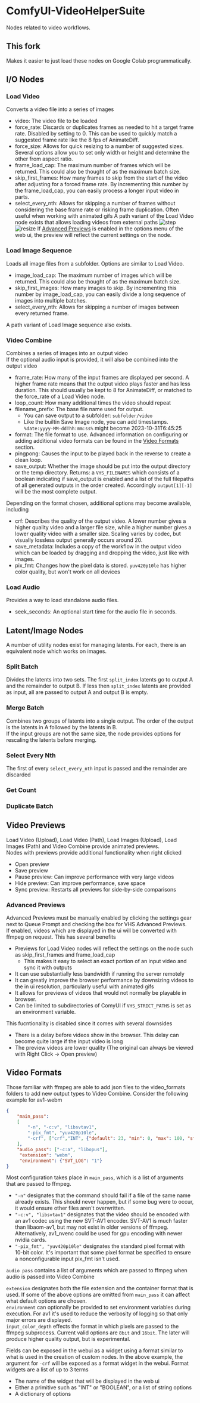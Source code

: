 # ComfyUI-VideoHelperSuite
Nodes related to video workflows.

## This fork

Makes it easier to just load these nodes on Google Colab programmatically.

## I/O Nodes
### Load Video
Converts a video file into a series of images
- video: The video file to be loaded
- force_rate: Discards or duplicates frames as needed to hit a target frame rate. Disabled by setting to 0. This can be used to quickly match a suggested frame rate like the 8 fps of AnimateDiff.
- force_size: Allows for quick resizing to a number of suggested sizes. Several options allow you to set only width or height and determine the other from aspect ratio.
- frame_load_cap: The maximum number of frames which will be returned. This could also be thought of as the maximum batch size.
- skip_first_frames: How many frames to skip from the start of the video after adjusting for a forced frame rate. By incrementing this number by the frame_load_cap, you can easily process a longer input video in parts. 
- select_every_nth: Allows for skipping a number of frames without considering the base frame rate or risking frame duplication. Often useful when working with animated gifs
A path variant of the Load Video node exists that allows loading videos from external paths
![step](https://github.com/Kosinkadink/ComfyUI-VideoHelperSuite/assets/4284322/b5fc993c-5c9b-4608-afa4-48ae2e1380ef)
![resize](https://github.com/Kosinkadink/ComfyUI-VideoHelperSuite/assets/4284322/98d2e78e-1c44-443c-a8fe-0dab0b5947f3)
If [Advanced Previews](#advanced-previews) is enabled in the options menu of the web ui, the preview will reflect the current settings on the node.
### Load Image Sequence
Loads all image files from a subfolder. Options are similar to Load Video.
- image_load_cap: The maximum number of images which will be returned. This could also be thought of as the maximum batch size.
- skip_first_images: How many images to skip. By incrementing this number by image_load_cap, you can easily divide a long sequence of images into multiple batches.
- select_every_nth: Allows for skipping a number of images between every returned frame.

A path variant of Load Image sequence also exists.
### Video Combine
Combines a series of images into an output video  
If the optional audio input is provided, it will also be combined into the output video
- frame_rate: How many of the input frames are displayed per second.  A higher frame rate means that the output video plays faster and has less duration. This should usually be kept to 8 for AnimateDiff, or matched to the force_rate of a Load Video node.
- loop_count: How many additional times the video should repeat
- filename_prefix: The base file name used for output.
  - You can save output to a subfolder: `subfolder/video`
  - Like the builtin Save Image node, you can add timestamps. `%date:yyyy-MM-ddThh:mm:ss%` might become 2023-10-31T6:45:25
- format: The file format to use. Advanced information on configuring or adding additional video formats can be found in the [Video Formats](#video-formats) section.
- pingpong: Causes the input to be played back in the reverse to create a clean loop.
- save_output: Whether the image should be put into the output directory or the temp directory.
Returns: a `VHS_FILENAMES` which consists of a boolean indicating if save_output is enabled and a list of the full filepaths of all generated outputs in the order created. Accordingly `output[1][-1]` will be the most complete output.
 
Depending on the format chosen, additional options may become available, including
- crf: Describes the quality of the output video. A lower number gives a higher quality video and a larger file size, while a higher number gives a lower quality video with a smaller size. Scaling varies by codec, but visually lossless output generally occurs around 20.
- save_metadata: Includes a copy of the workflow in the output video which can be loaded by dragging and dropping the video, just like with images.
- pix_fmt: Changes how the pixel data is stored. `yuv420p10le` has higher color quality, but won't work on all devices
### Load Audio
Provides a way to load standalone audio files.
- seek_seconds: An optional start time for the audio file in seconds.

## Latent/Image Nodes
A number of utility nodes exist for managing latents. For each, there is an equivalent node which works on images.
### Split Batch
Divides the latents into two sets. The first `split_index` latents go to output A and the remainder to output B. If less then `split_index` latents are provided as input, all are passed to output A and output B is empty.
### Merge Batch
Combines two groups of latents into a single output. The order of the output is the latents in A followed by the latents in B.  
If the input groups are not the same size, the node provides options for rescaling the latents before merging.
### Select Every Nth
The first of every `select_every_nth` input is passed and the remainder are discarded
### Get Count
### Duplicate Batch

## Video Previews
Load Video (Upload), Load Video (Path), Load Images (Upload), Load Images (Path) and Video Combine provide animated previews.  
Nodes with previews provide additional functionality when right clicked
- Open preview
- Save preview
- Pause preview: Can improve performance with very large videos
- Hide preview: Can improve performance, save space
- Sync preview: Restarts all previews for side-by-side comparisons

### Advanced Previews
Advanced Previews must be manually enabled by clicking the settings gear next to Queue Prompt and checking the box for VHS Advanced Previews.  
If enabled, videos which are displayed in the ui will be converted with ffmpeg on request. This has several benefits
- Previews for Load Video nodes will reflect the settings on the node such as skip_first_frames and frame_load_cap
  - This makes it easy to select an exact portion of an input video and sync it with outputs
- It can use substantially less bandwidth if running the server remotely
- It can greatly improve the browser performance by downsizing videos to the in ui resolution, particularly useful with animated gifs
- It allows for previews of videos that would not normally be playable in browser.
- Can be limited to subdirectories of ComyUI if `VHS_STRICT_PATHS` is set as an environment variable.

This fucntionality is disabled since it comes with several downsides
- There is a delay before videos show in the browser. This delay can become quite large if the input video is long
- The preview videos are lower quality (The original can always be viewed with Right Click -> Open preview)

## Video Formats
Those familiar with ffmpeg are able to add json files to the video_formats folders to add new output types to Video Combine. 
Consider the following example for av1-webm
```json
{
    "main_pass":
    [
        "-n", "-c:v", "libsvtav1",
        "-pix_fmt", "yuv420p10le",
        "-crf", ["crf","INT", {"default": 23, "min": 0, "max": 100, "step": 1}]
    ],
    "audio_pass": ["-c:a", "libopus"],
     "extension": "webm",
     "environment": {"SVT_LOG": "1"}
}
```
Most configuration takes place in `main_pass`, which is a list of arguments that are passed to ffmpeg. 
- `"-n"` designates that the command should fail if a file of the same name already exists. This should never happen, but if some bug were to occur, it would ensure other files aren't overwritten.
- `"-c:v", "libsvtav1"` designates that the video should be encoded with an av1 codec using the new SVT-AV1 encoder. SVT-AV1 is much faster than libaom-av1, but may not exist in older versions of ffmpeg. Alternatively, av1_nvenc could be used for gpu encoding with newer nvidia cards. 
- `"-pix_fmt", "yuv420p10le"` designates the standard pixel format with 10-bit color. It's important that some pixel format be specified to ensure a nonconfigurable input pix_fmt isn't used.

`audio pass` contains a list of arguments which are passed to ffmpeg when audio is passed into Video Combine

`extension` designates both the file extension and the container format that is used. If some of the above options are omitted from `main_pass` it can affect what default options are chosen.  
`environment` can optionally be provided to set environment variables during execution. For av1 it's used to reduce the verbosity of logging so that only major errors are displayed.  
`input_color_depth` effects the format in which pixels are passed to the ffmpeg subprocess. Current valid options are `8bit` and `16bit`. The later will produce higher quality output, but is experimental.

Fields can be exposed in the webui as a widget using a format similar to what is used in the creation of custom nodes. In the above example, the argument for `-crf` will be exposed as a format widget in the webui. Format widgets are a list of up to 3 terms
- The name of the widget that will be displayed in the web ui
- Either a primitive such as "INT" or "BOOLEAN", or a list of string options
- A dictionary of options
